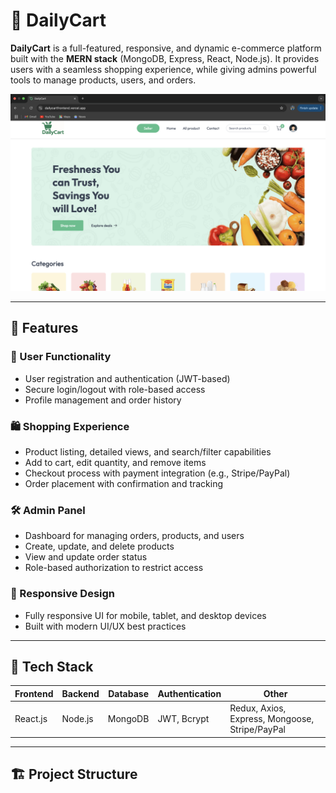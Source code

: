 # 🛒 DailyCart

**DailyCart** is a full-featured, responsive, and dynamic e-commerce platform built with the **MERN stack** (MongoDB, Express, React, Node.js). It provides users with a seamless shopping experience, while giving admins powerful tools to manage products, users, and orders.

![DailyCart Preview](client/public/dailycart.png) 

---

## 🚀 Features

### 👥 User Functionality
- User registration and authentication (JWT-based)
- Secure login/logout with role-based access
- Profile management and order history

### 🛍️ Shopping Experience
- Product listing, detailed views, and search/filter capabilities
- Add to cart, edit quantity, and remove items
- Checkout process with payment integration (e.g., Stripe/PayPal)
- Order placement with confirmation and tracking

### 🛠️ Admin Panel
- Dashboard for managing orders, products, and users
- Create, update, and delete products
- View and update order status
- Role-based authorization to restrict access

### 📱 Responsive Design
- Fully responsive UI for mobile, tablet, and desktop devices
- Built with modern UI/UX best practices

---

## 🧰 Tech Stack

| Frontend | Backend | Database | Authentication | Other |
|----------|---------|----------|----------------|-------|
| React.js | Node.js | MongoDB  | JWT, Bcrypt     | Redux, Axios, Express, Mongoose, Stripe/PayPal |

---

## 🏗️ Project Structure